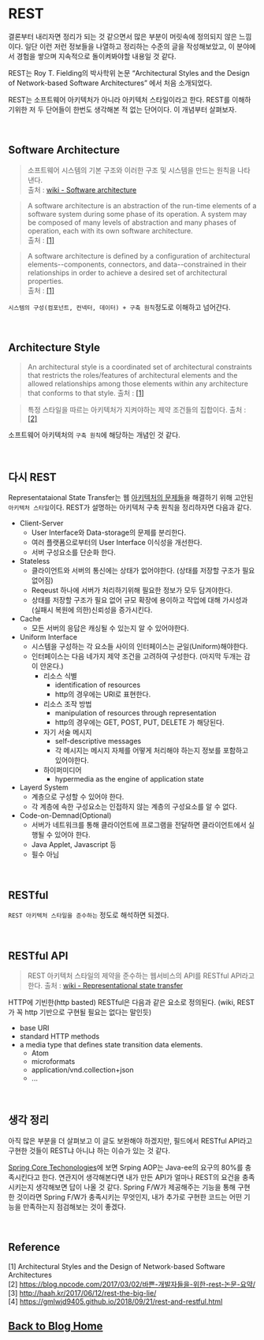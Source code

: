 # REST
결론부터 내리자면 정리가 되는 것 같으면서 많은 부분이 머릿속에 정의되지 않은 느낌이다. 일단 이런 저런 정보들을 나열하고 정리하는 수준의 글을 작성해보았고, 이 분야에서 경험을 쌓으며 지속적으로 돌이켜봐야할 내용일 것 같다.

REST는 Roy T. Fielding의 박사학위 논문 “Architectural Styles and the Design of Network-based Software Architectures” 에서 처음 소개되었다. 

REST는 소프트웨어 아키텍처가 아니라 아키텍처 스타일이라고 한다. REST를 이해하기위한 저 두 단어들이 한번도 생각해본 적 없는 단어이다. 이 개념부터 살펴보자.

<br/>

## Software Architecture
> 소프트웨어 시스템의 기본 구조와 이러한 구조 및 시스템을 만드는 원칙을 나타낸다. <br/>
> 출처 : [wiki - Software architecture](https://en.wikipedia.org/wiki/Software_architecture)

> A software architecture is an abstraction of the run-time elements of a software system during some phase of its operation. A system may be composed of many levels of abstraction and many phases of operation, each with its own software architecture. <br/>
> 출처 : [[1]](https://www.ics.uci.edu/~fielding/pubs/dissertation/top.htm)

> A software architecture is defined by a configuration of architectural elements--components, connectors, and data--constrained in their relationships in order to achieve a desired set of architectural properties. <br/>
> 출처 : [[1]](https://www.ics.uci.edu/~fielding/pubs/dissertation/top.htm)

`시스템의 구성(컴포넌트, 컨넥터, 데이터) + 구축 원칙`정도로 이해하고 넘어간다.

<br/>

## Architecture Style
> An architectural style is a coordinated set of architectural constraints that restricts the roles/features of architectural elements and the allowed relationships among those elements within any architecture that conforms to that style.
> 출처 : [[1]](https://www.ics.uci.edu/~fielding/pubs/dissertation/top.htm)

> 특정 스타일을 따르는 아키텍처가 지켜야하는 제약 조건들의 집합이다.
> 출처 : [[2]](https://blog.npcode.com/2017/03/02/바쁜-개발자들을-위한-rest-논문-요약/)

소프트웨어 아키텍처의 `구축 원칙`에 해당하는 개념인 것 같다.

<br/>

## 다시 REST
Representataional State Transfer는 웹 [아키텍처의 문제들](https://www.ics.uci.edu/~fielding/pubs/dissertation/web_arch_domain.htm)을 해결하기 위해 고안된 `아키텍처 스타일`이다. REST가 설명하는 아키텍처 구축 원칙을 정리하자면 다음과 같다. 

- Client-Server
  - User Interface와 Data-storage의 문제를 분리한다.
  - 여러 플랫폼으로부터의  User Interface 이식성을 개선한다.
  - 서버 구성요소를 단순화 한다. 
- Stateless
  - 클라이언트와 서버의 통신에는 상태가 없어야한다. (상태를 저장할 구조가 필요 없어짐)
  - Reqeust 하나에 서버가 처리하기위해 필요한 정보가 모두 담겨야한다.
  - 상태를 저장할 구조가 필요 없어 규모 확장에 용이하고 작업에 대해 가시성과 (실패시 복원에 의한)신뢰성을 증가시킨다.
- Cache
  - 모든 서버의 응답은 캐싱될 수 있는지 알 수 있어야한다.
- Uniform Interface
  - 시스템을 구성하는 각 요소들 사이의 인터페이스는 균일(Uniform)해야한다.
  - 인터페이스는 다음 네가지 제약 조건을 고려하여 구성한다. (마지막 두개는 감이 안온다.)
    - 리소스 식별
      - identification of resources
      - http의 경우에는 URI로 표현한다.
    - 리소스 조작 방법
      - manipulation of resources through representation
      - http의 경우에는 GET, POST, PUT, DELETE 가 해당된다.
    - 자기 서술 메시지
      - self-descriptive messages
      - 각 메시지는 메시지 자체를 어떻게 처리해야 하는지 정보를 포함하고 있어야한다.
    - 하이퍼미디어
      - hypermedia as the engine of application state  
- Layerd System
  - 계층으로 구성할 수 있어야 한다. 
  - 각 계층에 속한 구성요소는 인접하지 않는 계층의 구성요소를 알 수 없다.
- Code-on-Demnad(Optional)
  - 서버가 네트워크를 통해 클라이언트에 프로그램을 전달하면 클라이언트에서 실행될 수 있어야 한다.
  - Java Applet, Javascript 등
  - 필수 아님

<br/>

## RESTful
`REST 아키텍처 스타일을 준수하는` 정도로 해석하면 되겠다.

<br/>

## RESTful API

> REST 아키텍처 스타일의 제약을 준수하는 웹서비스의 API를 RESTful API라고 한다.
> 출처 : [wiki - Representational state transfer](https://en.wikipedia.org/wiki/Representational_state_transfer)

HTTP에 기빈한(http basted) RESTful은 다음과 같은 요소로 정의된다. (wiki, REST가 꼭 http 기반으로 구현될 필요는 없다는 말인듯)

- base URI
- standard HTTP methods
- a media type that defines state transition data elements.
  - Atom
  - microformats
  - application/vnd.collection+json
  - ...

<br/>

## 생각 정리
아직 많은 부분을 더 살펴보고 이 글도 보완해야 하겠지만, 필드에서 RESTful API라고 구현한 것들이 REST냐 아니냐 하는 이슈가 있는 것 같다. 

[Spring Core Techonologies](https://docs.spring.io/spring-framework/docs/current/spring-framework-reference/core.html#spring-core)에 보면 Srping AOP는 Java-ee의 요구의 80%를 충족시킨다고 한다. 연관지어 생각해본다면 내가 만든 API가 얼마나 REST의 요건을 충족시키는지 생각해보면 답이 나올 것 같다. Spring F/W가 제공해주는 기능을 통해 구현한 것이라면 Spring F/W가 충족시키는 무엇인지, 내가 추가로 구현한 코드는 어떤 기능을 만족하는지 점검해보는 것이 좋겠다.

<br/>

## Reference
[1] Architectural Styles and the Design of Network-based Software Architectures  
[2] https://blog.npcode.com/2017/03/02/바쁜-개발자들을-위한-rest-논문-요약/  
[3] http://haah.kr/2017/06/12/rest-the-big-lie/  
[4] https://gmlwjd9405.github.io/2018/09/21/rest-and-restful.html


## [**Back to Blog Home**](../README.md)
